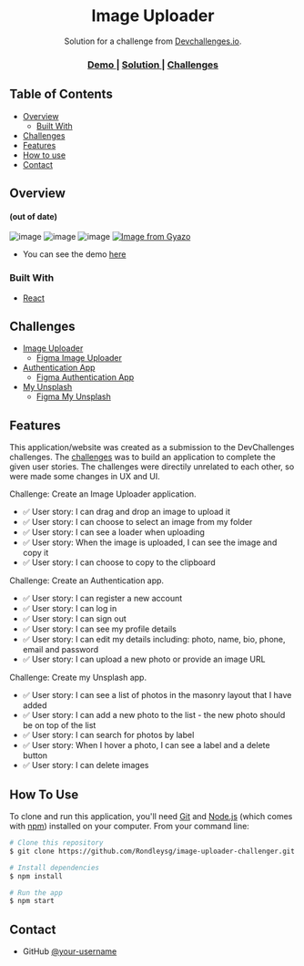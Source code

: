 <!-- Please update value in the {}  -->

<h1 align="center">Image Uploader</h1>

<div align="center">
   Solution for a challenge from  <a href="http://devchallenges.io" target="_blank">Devchallenges.io</a>.
</div>

<div align="center">
  <h3>
    <a href="https://image-uploader-challenger.vercel.app/">
      Demo
    </a>
    <span> | </span>
    <a href="https://github.com/Rondleysg/image-uploader-challenger">
      Solution
    </a>
    <span> | </span>
    <a href="#challenges">
      Challenges
    </a>
  </h3>
</div>

<!-- TABLE OF CONTENTS -->

## Table of Contents

-   [Overview](#overview)
    -   [Built With](#built-with)
-   [Challenges](#challenges)
-   [Features](#features)
-   [How to use](#how-to-use)
-   [Contact](#contact)

<!-- OVERVIEW -->

## Overview
#### (out of date)
![image](https://user-images.githubusercontent.com/80141884/211821356-304a84a6-3928-4666-b250-02db0d6dbdb9.png)
![image](https://user-images.githubusercontent.com/80141884/211826016-d1915fcd-bf47-4961-9483-1e53ed41211b.png)
![image](https://user-images.githubusercontent.com/80141884/211821811-7bfae028-9d00-4c9c-9078-e5ba9df91de7.png)
[![Image from Gyazo](https://i.gyazo.com/b220a7c7e81ccc1638de3d6ba96c4fbb.gif)](https://gyazo.com/b220a7c7e81ccc1638de3d6ba96c4fbb)


-   You can see the demo <a href="https://image-uploader-challenger.vercel.app/">
      here
    </a>

### Built With

-   [React](https://reactjs.org/)

## Challenges

-   [Image Uploader](https://devchallenges.io/challenges/O2iGT9yBd6xZBrOcVirx)
      -   [Figma Image Uploader](https://www.figma.com/file/NxbZm3CAovYh89dFXe7EOw)
-   [Authentication App](https://devchallenges.io/challenges/N1fvBjQfhlkctmwj1tnw)
      -   [Figma Authentication App](https://www.figma.com/file/ZM0DPZbzK39o3rqwiaOPTD/Authentication-App?node-id=0%3A1&t=cxULlLVIkrZpV4Da-1)
-   [My Unsplash](https://devchallenges.io/challenges/rYyhwJAxMfES5jNQ9YsP)
      -   [Figma My Unsplash](https://www.figma.com/file/a1xUD6nInLKRz6evFKKdir/My-unsplash?node-id=1%3A30&t=b1l5Ur5UKG4QwYUF-1)

## Features

This application/website was created as a submission to the DevChallenges challenges. The [challenges](#challenges) was to build an application to complete the given user stories. The challenges were directily unrelated to each other, so were made some changes in UX and UI.

Challenge: Create an Image Uploader application.

-   ✅ User story: I can drag and drop an image to upload it
-   ✅ User story: I can choose to select an image from my folder
-   ✅ User story: I can see a loader when uploading
-   ✅ User story: When the image is uploaded, I can see the image and copy it
-   ✅ User story: I can choose to copy to the clipboard

Challenge: Create an Authentication app.

-  ✅ User story: I can register a new account
-  ✅ User story: I can log in
-  ✅ User story: I can sign out
-  ✅ User story: I can see my profile details
-  ✅ User story: I can edit my details including: photo, name, bio, phone, email and password
-  ✅ User story: I can upload a new photo or provide an image URL

Challenge: Create my Unsplash app.

-  ✅ User story: I can see a list of photos in the masonry layout that I have added
-  ✅ User story: I can add a new photo to the list - the new photo should be on top of the list
-  ✅ User story: I can search for photos by label
-  ✅ User story: When I hover a photo, I can see a label and a delete button
-  ✅ User story: I can delete images

## How To Use

To clone and run this application, you'll need [Git](https://git-scm.com) and [Node.js](https://nodejs.org/en/download/) (which comes with [npm](http://npmjs.com)) installed on your computer. From your command line:

```bash
# Clone this repository
$ git clone https://github.com/Rondleysg/image-uploader-challenger.git

# Install dependencies
$ npm install

# Run the app
$ npm start
```

## Contact

-   GitHub [@your-username](https://github.com/Rondleysg/})
